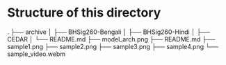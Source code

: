 # Structure of this directory
.
├── archive
│   ├── BHSig260-Bengali
│   ├── BHSig260-Hindi
│   ├── CEDAR
│   └── README.md
├── model_arch.png
├── README.md
├── sample1.png
├── sample2.png
├── sample3.png
├── sample4.png
└── sample_video.webm